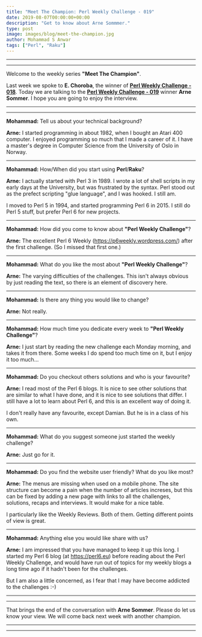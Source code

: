 ```yaml
---
title: "Meet The Champion: Perl Weekly Challenge - 019"
date: 2019-08-07T00:00:00+00:00
description: "Get to know about Arne Sommmer."
type: post
image: images/blog/meet-the-champion.jpg
author: Mohammad S Anwar
tags: ["Perl", "Raku"]
---
```

***
***

Welcome to the weekly series **"Meet The Champion"**.

Last week we spoke to **E. Choroba**, the winner of **[Perl Weekly Challenge - 018](/blog/meet-the-champion-018)**. Today we are talking to the **[Perl Weekly Challenge - 019](/blog/perl-weekly-challenge-019)** winner **Arne Sommer**. I hope you are going to enjoy the interview.

***
***

**Mohammad:** Tell us about your technical background?

**Arne:** I started programming in about 1982, when I bought an Atari 400 computer. I enjoyed programming so much that I made a career of it. I have a master's degree in Computer Science from the University of Oslo in Norway.

***

**Mohammad:** How/When did you start using **Perl**/**Raku**?

**Arne:** I actually started with Perl 3 in 1989. I wrote a lot of shell scripts in my early days at the University, but was frustrated by the syntax. Perl stood out as the prefect scripting "glue language", and I was hooked. I still am.

I moved to Perl 5 in 1994, and started programming Perl 6 in 2015. I still do Perl 5 stuff, but prefer Perl 6 for new projects.

***

**Mohammad:** How did you come to know about **"Perl Weekly Challenge"**?

**Arne:** The excellent Perl 6 Weekly (https://p6weekly.wordpress.com/) after the first challenge. (So I missed that first one.)

***

**Mohammad:** What do you like the most about **"Perl Weekly Challenge"**?

**Arne:** The varying difficulties of the challenges. This isn't always obvious by just reading the text, so there is an element of discovery here.

***

**Mohammad:** Is there any thing you would like to change?

**Arne:** Not really.

***

**Mohammad:** How much time you dedicate every week to **"Perl Weekly Challenge"**?

**Arne:** I just start by reading the new challenge each Monday morning, and takes it from there. Some weeks I do spend too much time on it, but I enjoy it too much...

***

**Mohammad:** Do you checkout others solutions and who is your favourite?

**Arne:** I read most of the Perl 6 blogs. It is nice to see other solutions that are similar to what I have done, and it is nice to see solutions that differ. I still have a lot to learn about Perl 6, and this is an excellent way of doing it.

I don't really have any favourite, except Damian. But he is in a class of his own.

***

**Mohammad:** What do you suggest someone just started the weekly challenge?

**Arne:** Just go for it.

***

**Mohammad:** Do you find the website user friendly? What do you like most?

**Arne:** The menus are missing when used on a mobile phone. The site structure can become a pain when the number of articles increses, but this can be fixed by adding a new page with links to all the challenges, solutions, recaps and interviews. It would make for a nice table.

I particularly like the Weekly Reviews. Both of them. Getting different points of view is great.

***

**Mohammad:** Anything else you would like share with us?

**Arne:** I am impressed that you have managed to keep it up this long. I started my Perl 6 blog (at https://perl6.eu) before reading about the Perl Weekly Challenge, and would have run out of topics for my weekly blogs a long time ago if it hadn't been for the challenges.

But I am also a little concerned, as I fear that I may have become addicted to the challenges :-)

***
***

That brings the end of the conversation with **Arne Sommer**. Please do let us know your view. We will come back next week with another champion.

***
***
